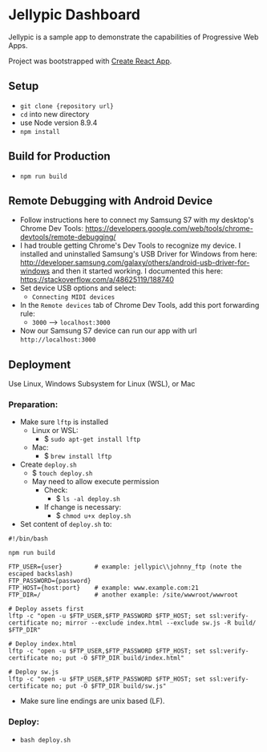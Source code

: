 # Jellypic Dashboard

Jellypic is a sample app to demonstrate the capabilities of Progressive Web Apps.

Project was bootstrapped with [Create React App](https://github.com/facebookincubator/create-react-app).

## Setup
* `git clone {repository url}`
* `cd` into new directory
* use Node version 8.9.4
* `npm install`

## Build for Production
* `npm run build`

## Remote Debugging with Android Device
* Follow instructions here to connect my Samsung S7 with my desktop's Chrome Dev Tools: https://developers.google.com/web/tools/chrome-devtools/remote-debugging/
* I had trouble getting Chrome's Dev Tools to recognize my device. I installed and uninstalled Samsung's USB Driver for Windows from here: http://developer.samsung.com/galaxy/others/android-usb-driver-for-windows and then it started working. I documented this here: https://stackoverflow.com/a/48625119/188740
* Set device USB options and select:
  * `Connecting MIDI devices`
* In the `Remote devices` tab of Chrome Dev Tools, add this port forwarding rule:
  * `3000` --> `localhost:3000`
* Now our Samsung S7 device can run our app with url `http://localhost:3000`

## Deployment
Use Linux, Windows Subsystem for Linux (WSL), or Mac
### Preparation:
* Make sure `lftp` is installed
  * Linux or WSL:
    * $ `sudo apt-get install lftp`
  * Mac:
    * $ `brew install lftp`
* Create `deploy.sh`
  * $ `touch deploy.sh`
  * May need to allow execute permission
    * Check:
      * $ `ls -al deploy.sh`
    * If change is necessary:
      * $ `chmod u+x deploy.sh`
* Set content of `deploy.sh` to:

```
#!/bin/bash

npm run build

FTP_USER={user}         # example: jellypic\\johnny_ftp (note the escaped backslash)
FTP_PASSWORD={password}
FTP_HOST={host:port}    # example: www.example.com:21
FTP_DIR=/               # another example: /site/wwwroot/wwwroot

# Deploy assets first
lftp -c "open -u $FTP_USER,$FTP_PASSWORD $FTP_HOST; set ssl:verify-certificate no; mirror --exclude index.html --exclude sw.js -R build/ $FTP_DIR"

# Deploy index.html
lftp -c "open -u $FTP_USER,$FTP_PASSWORD $FTP_HOST; set ssl:verify-certificate no; put -O $FTP_DIR build/index.html"

# Deploy sw.js
lftp -c "open -u $FTP_USER,$FTP_PASSWORD $FTP_HOST; set ssl:verify-certificate no; put -O $FTP_DIR build/sw.js"
```
* Make sure line endings are unix based (LF).

### Deploy:
* `bash deploy.sh`